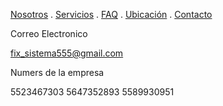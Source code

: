[Nosotros](./nosotros.md) . [Servicios](./servicios.md) . [FAQ](FAQ.md) . [Ubicación](ubicacion.md) . [Contacto](./contacto.md)

Correo  Electronico

fix_sistema555@gmail.com

Numers de la empresa

5523467303
5647352893
5589930951
